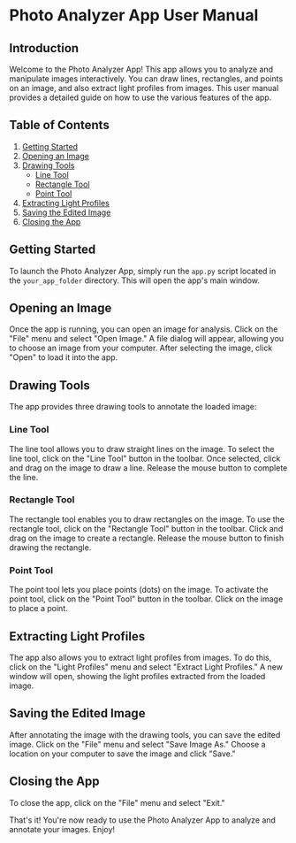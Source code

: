 # Photo Analyzer App User Manual

## Introduction

Welcome to the Photo Analyzer App! This app allows you to analyze and manipulate images interactively. You can draw lines, rectangles, and points on an image, and also extract light profiles from images. This user manual provides a detailed guide on how to use the various features of the app.

## Table of Contents

1. [Getting Started](#getting-started)
2. [Opening an Image](#opening-an-image)
3. [Drawing Tools](#drawing-tools)
    - [Line Tool](#line-tool)
    - [Rectangle Tool](#rectangle-tool)
    - [Point Tool](#point-tool)
4. [Extracting Light Profiles](#extracting-light-profiles)
5. [Saving the Edited Image](#saving-the-edited-image)
6. [Closing the App](#closing-the-app)

## Getting Started

To launch the Photo Analyzer App, simply run the `app.py` script located in the `your_app_folder` directory. This will open the app's main window.

## Opening an Image

Once the app is running, you can open an image for analysis. Click on the "File" menu and select "Open Image." A file dialog will appear, allowing you to choose an image from your computer. After selecting the image, click "Open" to load it into the app.

## Drawing Tools

The app provides three drawing tools to annotate the loaded image:

### Line Tool

The line tool allows you to draw straight lines on the image. To select the line tool, click on the "Line Tool" button in the toolbar. Once selected, click and drag on the image to draw a line. Release the mouse button to complete the line.

### Rectangle Tool

The rectangle tool enables you to draw rectangles on the image. To use the rectangle tool, click on the "Rectangle Tool" button in the toolbar. Click and drag on the image to create a rectangle. Release the mouse button to finish drawing the rectangle.

### Point Tool

The point tool lets you place points (dots) on the image. To activate the point tool, click on the "Point Tool" button in the toolbar. Click on the image to place a point.

## Extracting Light Profiles

The app also allows you to extract light profiles from images. To do this, click on the "Light Profiles" menu and select "Extract Light Profiles." A new window will open, showing the light profiles extracted from the loaded image.

## Saving the Edited Image

After annotating the image with the drawing tools, you can save the edited image. Click on the "File" menu and select "Save Image As." Choose a location on your computer to save the image and click "Save."

## Closing the App

To close the app, click on the "File" menu and select "Exit."

That's it! You're now ready to use the Photo Analyzer App to analyze and annotate your images. Enjoy!